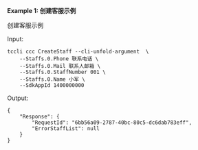 **Example 1: 创建客服示例**

创建客服示例

Input: 

```
tccli ccc CreateStaff --cli-unfold-argument  \
    --Staffs.0.Phone 联系电话 \
    --Staffs.0.Mail 联系人邮箱 \
    --Staffs.0.StaffNumber 001 \
    --Staffs.0.Name 小军 \
    --SdkAppId 1400000000
```

Output: 
```
{
    "Response": {
        "RequestId": "6bb56a09-2787-40bc-80c5-dc6dab783eff",
        "ErrorStaffList": null
    }
}
```

